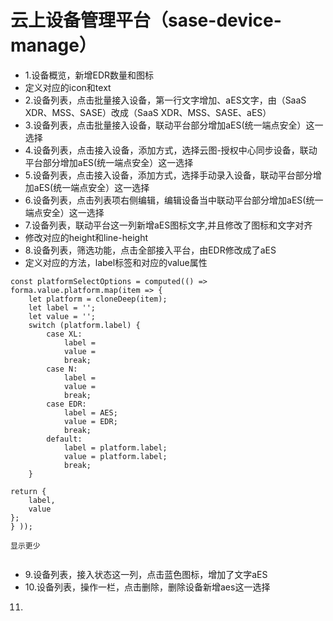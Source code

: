 # 云上设备管理平台（sase-device-manage）
- 1.设备概览，新增EDR数量和图标
- 定义对应的icon和text
- 2.设备列表，点击批量接入设备，第一行文字增加、aES文字，由（SaaS XDR、MSS、SASE）改成（SaaS XDR、MSS、SASE、aES）
- 3.设备列表，点击批量接入设备，联动平台部分增加aES(统一端点安全）这一选择
- 4.设备列表，点击接入设备，添加方式，选择云图-授权中心同步设备，联动平台部分增加aES(统一端点安全）这一选择
- 5.设备列表，点击接入设备，添加方式，选择手动录入设备，联动平台部分增加aES(统一端点安全）这一选择
- 6.设备列表，点击列表项右侧编辑，编辑设备当中联动平台部分增加aES(统一端点安全）这一选择
- 7.设备列表，联动平台这一列新增aES图标文字,并且修改了图标和文字对齐
- 修改对应的height和line-height
- 8.设备列表，筛选功能，点击全部接入平台，由EDR修改成了aES
- 定义对应的方法，label标签和对应的value属性
```
const platformSelectOptions = computed(() => forma.value.platform.map(item => {
    let platform = cloneDeep(item);
    let label = '';
    let value = '';
    switch (platform.label) {
        case XL:
            label =
            value = 
            break;
        case N:
            label = 
            value = 
            break;
        case EDR:
            label = AES;
            value = EDR;
            break;
        default:
            label = platform.label;
            value = platform.label;
            break;
    }

return {
    label,
    value
};
} ));

显示更少


```
- 9.设备列表，接入状态这一列，点击蓝色图标，增加了文字aES
- 10.设备列表，操作一栏，点击删除，删除设备新增aes这一选择
11.
